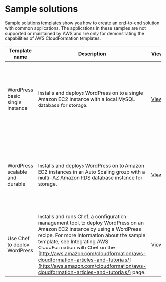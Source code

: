 # Sample solutions<a name="sample-templates-applications-ca-central-1"></a>

Sample solutions templates show you how to create an end\-to\-end solution with common applications\. The applications in these samples are not supported or maintained by AWS and are only for demonstrating the capabilities of AWS CloudFormation templates\.


| Template name | Description | View | View in Designer | Launch | 
| --- | --- | --- | --- | --- | 
| WordPress basic single instance | Installs and deploys WordPress on to a single Amazon EC2 instance with a local MySQL database for storage\. | [View](https://s3.ca-central-1.amazonaws.com/cloudformation-templates-ca-central-1/WordPress_Single_Instance.template) | [View in Designer](https://console.aws.amazon.com/cloudformation/designer/home?region=ca-central-1&templateURL=https://s3.ca-central-1.amazonaws.com/cloudformation-templates-ca-central-1/WordPress_Single_Instance.template) | [https://console.aws.amazon.com/cloudformation/home?region=ca-central-1#/stacks/new?stackName=WordPress-sample-basic&templateURL=https://s3.ca-central-1.amazonaws.com/cloudformation-templates-ca-central-1/WordPress_Single_Instance.template](https://console.aws.amazon.com/cloudformation/home?region=ca-central-1#/stacks/new?stackName=WordPress-sample-basic&templateURL=https://s3.ca-central-1.amazonaws.com/cloudformation-templates-ca-central-1/WordPress_Single_Instance.template) | 
| WordPress scalable and durable | Installs and deploys WordPress on to Amazon EC2 instances in an Auto Scaling group with a multi\-AZ Amazon RDS database instance for storage\. | [View](https://s3.ca-central-1.amazonaws.com/cloudformation-templates-ca-central-1/WordPress_Multi_AZ.template) | [View in Designer](https://console.aws.amazon.com/cloudformation/designer/home?region=ca-central-1&templateURL=https://s3.ca-central-1.amazonaws.com/cloudformation-templates-ca-central-1/WordPress_Multi_AZ.template) | [https://console.aws.amazon.com/cloudformation/home?region=ca-central-1#/stacks/new?stackName=WordPress-sample-scalable&templateURL=https://s3.ca-central-1.amazonaws.com/cloudformation-templates-ca-central-1/WordPress_Multi_AZ.template](https://console.aws.amazon.com/cloudformation/home?region=ca-central-1#/stacks/new?stackName=WordPress-sample-scalable&templateURL=https://s3.ca-central-1.amazonaws.com/cloudformation-templates-ca-central-1/WordPress_Multi_AZ.template) | 
| Use Chef to deploy WordPress | Installs and runs Chef, a configuration management tool, to deploy WordPress on an Amazon EC2 instance by using a WordPress recipe\. For more information about the sample template, see Integrating AWS CloudFormation with Chef on the [http://aws.amazon.com/cloudformation/aws-cloudformation-articles-and-tutorials/](http://aws.amazon.com/cloudformation/aws-cloudformation-articles-and-tutorials/) page\. | [View](https://s3.ca-central-1.amazonaws.com/cloudformation-templates-ca-central-1/WordPress_Chef.template) | [View in Designer](https://console.aws.amazon.com/cloudformation/designer/home?region=ca-central-1&templateURL=https://s3.ca-central-1.amazonaws.com/cloudformation-templates-ca-central-1/WordPress_Chef.template) | [https://console.aws.amazon.com/cloudformation/home?region=ca-central-1#/stacks/new?stackName=Chef-Local-mode-sample&templateURL=https://s3.ca-central-1.amazonaws.com/cloudformation-templates-ca-central-1/WordPress_Chef.template](https://console.aws.amazon.com/cloudformation/home?region=ca-central-1#/stacks/new?stackName=Chef-Local-mode-sample&templateURL=https://s3.ca-central-1.amazonaws.com/cloudformation-templates-ca-central-1/WordPress_Chef.template) | 